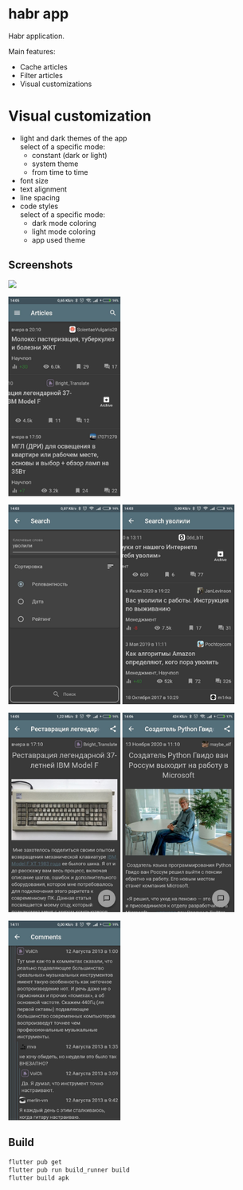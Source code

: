 # habr app

Habr application.

Main features:
* Cache articles
* Filter articles
* Visual customizations

# Visual customization

* light and dark themes of the app \
  select of a specific mode:
  * constant (dark or light)
  * system theme
  * from time to time
* font size
* text alignment
* line spacing
* code styles \
  select of a specific mode:
  * dark mode coloring
  * light mode coloring
  * app used theme

## Screenshots

<img src="./repo_images/gif_1.gif" height="400"></img>

<img src="./repo_images/img_2.jpg" height="400"></img>

<img src="./repo_images/img_3.jpg" height="400"></img>
<img src="./repo_images/img_1.jpg" height="400"></img>

<img src="./repo_images/img_4.jpg" height="400"></img>
<img src="./repo_images/img_5.jpg" height="400"></img>

<img src="./repo_images/img_6.jpg" height="400"></img>

## Build

```
flutter pub get
flutter pub run build_runner build
flutter build apk
```